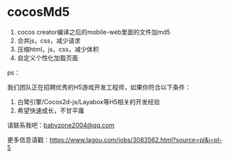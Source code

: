 # cocosMd5
1. cocos creator编译之后的mobile-web里面的文件加md5
2. 合并js，css，减少请求
3. 压缩html，js，css，减少体积
4. 自定义个性化加载页面

ps：

我们团队正在招聘优秀的H5游戏开发工程师，如果你符合以下条件：

1. 白鹭引擎/Cocos2d-js/Layabox等H5相关的开发经验
2. 希望快速成长，不甘平庸

请联系我吧：babyzone2004@qq.com

更多信息请戳：https://www.lagou.com/jobs/3083562.html?source=pl&i=pl-5
